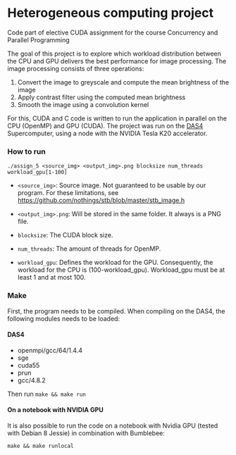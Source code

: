 # Heterogeneous computing project

Code part of elective CUDA assignment for the course Concurrency and Parallel Programming

The goal of this project is to explore which workload distribution between the CPU and GPU delivers the best performance for image processing. The image processing consists of three operations:

1. Convert the image to greyscale and compute the mean brightness of the image
2. Apply contrast filter using the computed mean brightness
3. Smooth the image using a convolution kernel

For this, CUDA and C code is written to run the application in parallel on the CPU (OpenMP) and GPU (CUDA). The project was run on the [DAS4](https://www.cs.vu.nl/das4/) Supercomputer, using a node with the NVIDIA Tesla K20 accelerator. 

### How to run

`./assign_5 <source_img> <output_img>.png blocksize num_threads workload_gpu[1-100]`

- `<source_img>`: Source image. Not guaranteed to be usable by our program. For these limitations, see https://github.com/nothings/stb/blob/master/stb_image.h

- `<output_img>.png`: Will be stored in the same folder. It always is a PNG file.

- `blocksize`: The CUDA block size.

- `num_threads`: The amount of threads for OpenMP.

- `workload_gpu`: Defines the workload for the GPU. Consequently, the workload for the CPU is (100-workload_gpu). Workload_gpu must be at least 1 and at most 100.

### Make

First, the program needs to be compiled. When compiling on the DAS4, the following modules needs to be loaded:

#### DAS4

- openmpi/gcc/64/1.4.4
- sge
- cuda55
- prun
- gcc/4.8.2

Then run `make && make run`

#### On a notebook with NVIDIA GPU

It is also possible to run the code on a notebook with Nvidia GPU (tested with Debian 8 Jessie) in combination with Bumblebee:

`make && make runlocal`

